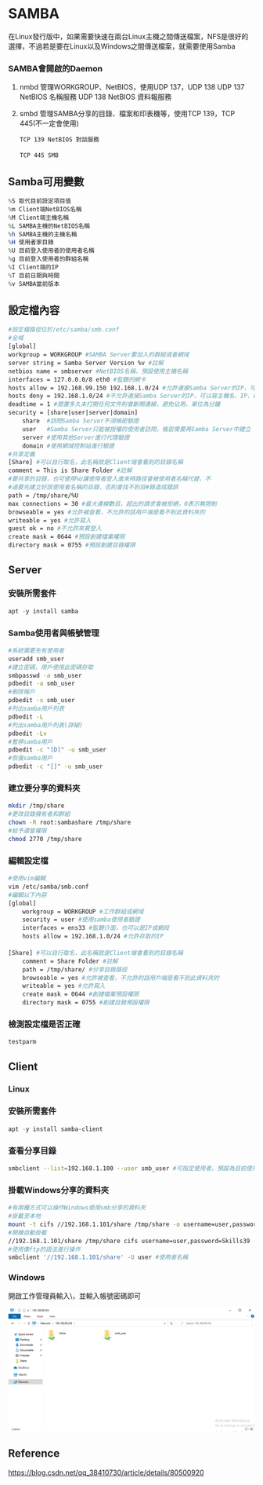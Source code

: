 # SAMBA

在Linux發行版中，如果需要快速在兩台Linux主機之間傳送檔案，NFS是很好的選擇，不過若是要在Linux以及Windows之間傳送檔案，就需要使用Samba

### SAMBA會開啟的Daemon

1. nmbd 管理WORKGROUP、NetBIOS，使用UDP 137，UDP 138                                     UDP 137 NetBIOS 名稱服務                                                                            UDP 138 NetBIOS 資料報服務
2. smbd 管理SAMBA分享的目錄、檔案和印表機等，使用TCP 139，TCP 445(不一定會使用)

       TCP 139 NetBIOS 對談服務

       TCP 445 SMB

## Samba可用變數

```powershell
%S 取代目前設定項目值
%m Client端NetBIOS名稱
%M Client端主機名稱
%L SAMBA主機的NetBIOS名稱
%h SAMBA主機的主機名稱
%H 使用者家目錄
%U 目前登入使用者的使用者名稱
%g 目前登入使用者的群組名稱
%I Client端的IP
%T 目前日期與時間
%v SAMBA當前版本
```

## 設定檔內容

```bash
#設定檔路徑位於/etc/samba/smb.conf
#全域
[global]
workgroup = WORKGROUP #SAMBA Server要加入的群組或者網域
server string = Samba Server Version %v #註解
netbios name = smbserver #NetBIOS名稱，預設使用主機名稱
interfaces = 127.0.0.0/8 eth0 #監聽的網卡
hosts allow = 192.168.99.150 192.168.1.0/24 #允許連接Samba Server的IP，可以寫主機名、IP、網段，以空格分隔
hosts deny = 192.168.1.0/24 #不允許連接Samba Server的IP，可以寫主機名、IP、網段，以空格分隔
deadtime = 1 #閒置多久未打開任何文件則會斷開連線，避免佔用，單位為分鐘
security = [share|user|server|domain]
	share  #訪問Samba Server不須帳密驗證
	user   #Samba Server只能被授權的使用者訪問，帳密需要再Samba Server中建立
	server #使用其他Server進行代理驗證
	domain #使用網域控制站進行驗證
#共享定義
[Share] #可以自行取名，此名稱就是Client端會看到的目錄名稱
comment = This is Share Folder #註解
#要共享的目錄，也可使用%U讓使用者登入進來時路徑會被使用者名稱代替，不
#過要先建立好該使用者名稱的目錄，否則會找不到目#錄造成錯誤
path = /tmp/share/%U
max connections = 30 #最大連線數目，超出的請求會被拒絕，0表示無限制
browseable = yes #允許被查看，不允許的話用戶端是看不到此資料夾的
writeable = yes #允許寫入
guest ok = no #不允許來賓登入
create mask = 0644 #預設創建檔案權限
directory mask = 0755 #預設創建目錄權限
```

## Server

### 安裝所需套件

```powershell
apt -y install samba
```

### Samba使用者與帳號管理

```bash
#系統需要先有使用者
useradd smb_user
#建立密碼，用戶使用此密碼存取
smbpasswd -a smb_user
pdbedit -a smb_user
#刪除帳戶
pdbedit -x smb_user 
#列出samba用戶列表
pdbedit -L
#列出samba用戶列表(詳細)
pdbedit -Lv
#暫停samba用戶
pdbedit -c "[D]" -u smb_user
#恢復samba用戶
pdbedit -c "[]" -u smb_user
```

### 建立要分享的資料夾

```bash
mkdir /tmp/share 
#更改目錄擁有者和群組
chown -R root:sambashare /tmp/share
#給予適當權限
chmod 2770 /tmp/share
```

### 編輯設定檔

```bash
#使用vim編輯
vim /etc/samba/smb.conf
#編輯以下內容
[global]
    workgroup = WORKGROUP #工作群組或網域
    security = user #使用samba使用者驗證
    interfaces = ens33 #監聽介面，也可以是IP或網段
    hosts allow = 192.168.1.0/24 #允許存取的IP
 
[Share] #可以自行取名，此名稱就是Client端會看到的目錄名稱
    comment = Share Folder #註解
    path = /tmp/share/ #分享目錄路徑
    browseable = yes #允許被查看，不允許的話用戶端是看不到此資料夾的
    writeable = yes #允許寫入
    create mask = 0644 #創建檔案預設權限
    directory mask = 0755 #創建目錄預設權限
```

### 檢測設定檔是否正確

```bash
testparm
```

## Client

### Linux

### 安裝所需套件

```powershell
apt -y install samba-client
```

### 查看分享目錄

```bash
smbclient --list=192.168.1.100 --user smb_user #可指定使用者，預設為目前使用者
```

### 掛載Windows分享的資料夾

```bash
#有兩種方式可以操作Windows使用smb分享的資料夾
#掛載至本地
mount -t cifs //192.168.1.101/share /tmp/share -o username=user,password=Skills39
#開機自動掛載
//192.168.1.101/share /tmp/share cifs username=user,password=Skills39
#使用像ftp的語法進行操作
smbclient '//192.168.1.101/share' -U user #使用者名稱
```

### Windows

開啟工作管理員輸入\\<Server IP>，並輸入帳號密碼即可

![Untitled](SAMBA%20a8d815a3a14642078b58179ea858d9e5/Untitled.png)

## Reference ##

https://blog.csdn.net/qq_38410730/article/details/80500920